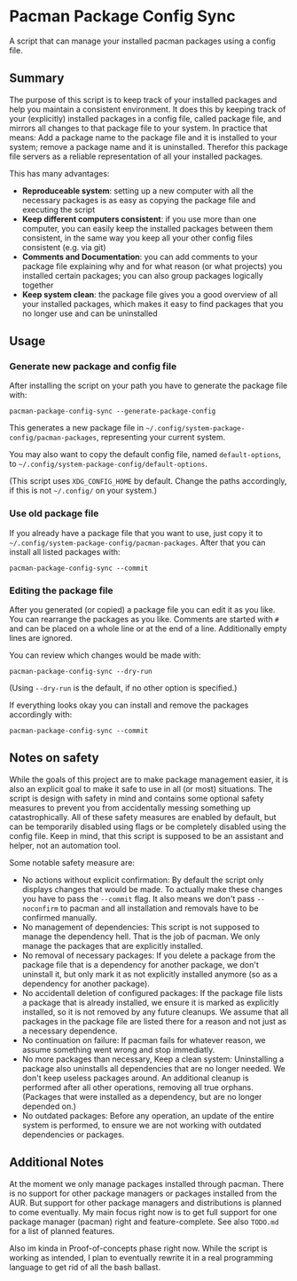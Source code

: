 # Pacman Package Config Sync

A script that can manage your installed pacman packages using a config file.

## Summary

The purpose of this script is to keep track of your installed packages and help you maintain a consistent environment.
It does this by keeping track of your (explicitly) installed packages in a config file, called package file, and mirrors all changes to that package file to your system.
In practice that means: Add a package name to the package file and it is installed to your system; remove a package name and it is uninstalled.
Therefor this package file servers as a reliable representation of all your installed packages.

This has many advantages:
- **Reproduceable system**: setting up a new computer with all the necessary packages is as easy as copying the package file and executing the script
- **Keep different computers consistent**: if you use more than one computer, you can easily keep the installed packages between them consistent, in the same way you keep all your other config files consistent (e.g. via git)
- **Comments and Documentation**: you can add comments to your package file explaining why and for what reason (or what projects) you installed certain packages; you can also group packages logically together
- **Keep system clean**: the package file gives you a good overview of all your installed packages, which makes it easy to find packages that you no longer use and can be uninstalled

## Usage

### Generate new package and config file

After installing the script on your path you have to generate the package file with:
```
pacman-package-config-sync --generate-package-config
```
This generates a new package file in `~/.config/system-package-config/pacman-packages`, representing your current system.

You may also want to copy the default config file, named `default-options`, to `~/.config/system-package-config/default-options`.

(This script uses `XDG_CONFIG_HOME` by default. Change the paths accordingly, if this is not `~/.config/` on your system.)

### Use old package file

If you already have a package file that you want to use, just copy it to `~/.config/system-package-config/pacman-packages`.
After that you can install all listed packages with:
```
pacman-package-config-sync --commit
```

### Editing the package file

After you generated (or copied) a package file you can edit it as you like.
You can rearrange the packages as you like.
Comments are started with `#` and can be placed on a whole line or at the end of a line.
Additionally empty lines are ignored.

You can review which changes would be made with:
```
pacman-package-config-sync --dry-run
```
(Using `--dry-run` is the default, if no other option is specified.)

If everything looks okay you can install and remove the packages accordingly with:
```
pacman-package-config-sync --commit
```

## Notes on safety

While the goals of this project are to make package management easier, it is also an explicit goal to make it safe to use in all (or most) situations.
The script is design with safety in mind and contains some optional safety measures to prevent you from accidentally messing something up catastrophically.
All of these safety measures are enabled by default, but can be temporarily disabled using flags or be completely disabled using the config file.
Keep in mind, that this script is supposed to be an assistant and helper, not an automation tool.

Some notable safety measure are:
- No actions without explicit confirmation: By default the script only displays changes that would be made. To actually make these changes you have to pass the `--commit` flag. It also means we don't pass `--noconfirm` to pacman and all installation and removals have to be confirmed manually.
- No management of dependencies: This script is not supposed to manage the dependency hell. That is the job of pacman. We only manage the packages that are explicitly installed.
- No removal of necessary packages: If you delete a package from the package file that is a dependency for another package, we don't uninstall it, but only mark it as not explicitly installed anymore (so as a dependency for another package).
- No accidentall deletion of configured packages: If the package file lists a package that is already installed, we ensure it is marked as explicitly installed, so it is not removed by any future cleanups. We assume that all packages in the package file are listed there for a reason and not just as a necessary dependence.
- No continuation on failure: If pacman fails for whatever reason, we assume something went wrong and stop immediatly.
- No more packages than necessary, Keep a clean system: Uninstalling a package also uninstalls all dependencies that are no longer needed. We don't keep useless packages around. An additional cleanup is performed after all other operations, removing all true orphans. (Packages that were installed as a dependency, but are no longer depended on.)
- No outdated packages: Before any operation, an update of the entire system is performed, to ensure we are not working with outdated dependencies or packages.

## Additional Notes

At the moment we only manage packages installed through pacman. There is no support for other package managers or packages installed from the AUR.
But support for other package managers and distributions is planned to come eventually.
My main focus right now is to get full support for one package manager (pacman) right and feature-complete.
See also `TODO.md` for a list of planned features.

Also im kinda in Proof-of-concepts phase right now.
While the script is working as intended, I plan to eventually rewrite it in a real programming language to get rid of all the bash ballast.

